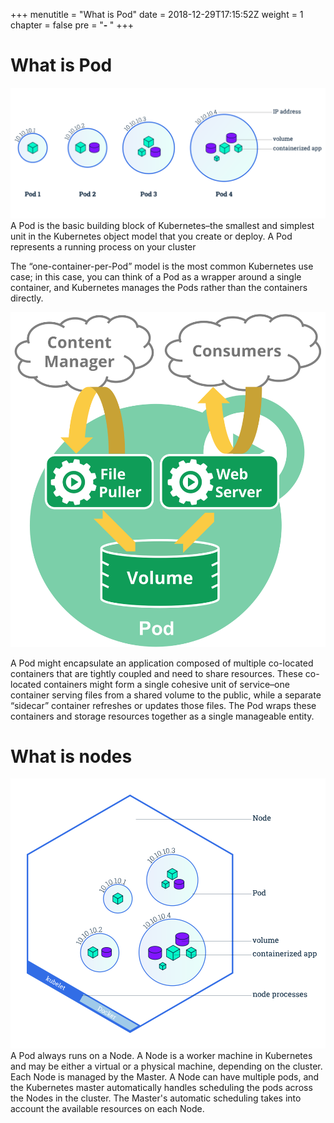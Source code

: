 +++
menutitle = "What is Pod"
date = 2018-12-29T17:15:52Z
weight = 1
chapter = false
pre = "<b>- </b>"
+++

# What is Pod

![Pod Overview](pods_overview.svg?classes=shadow&width=60pc)
A Pod is the basic building block of Kubernetes–the smallest and simplest unit in the Kubernetes object model that you create or deploy. A Pod represents a running process on your cluster

The “one-container-per-Pod” model is the most common Kubernetes use case; in this case, you can think of a Pod as a wrapper around a single container, and Kubernetes manages the Pods rather than the containers directly.

![Pod](pod.svg?classes=shadow&width=50pc)

A Pod might encapsulate an application composed of multiple co-located containers that are tightly coupled and need to share resources. These co-located containers might form a single cohesive unit of service–one container serving files from a shared volume to the public, while a separate “sidecar” container refreshes or updates those files. The Pod wraps these containers and storage resources together as a single manageable entity.

# What is nodes

![Pod](nodes.svg?classes=shadow&width=60pc)
A Pod always runs on a Node. A Node is a worker machine in Kubernetes and may be either a virtual or a physical machine, depending on the cluster. Each Node is managed by the Master. A Node can have multiple pods, and the Kubernetes master automatically handles scheduling the pods across the Nodes in the cluster. The Master's automatic scheduling takes into account the available resources on each Node.
